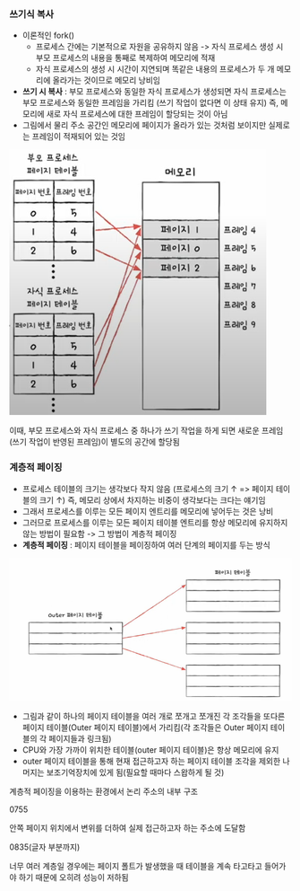 ### 쓰기식 복사
- 이론적인 fork()
	- 프로세스 간에는 기본적으로 자원을 공유하지 않음 -> 자식 프로세스 생성 시 부모 프로세스의 내용을 통째로 복제하여 메모리에 적재
	- 자식 프로세스의 생성 시 시간이 지연되며 똑같은 내용의 프로세스가 두 개 메모리에 올라가는 것이므로 메모리 낭비임
- **쓰기 시 복사** : 부모 프로세스와 동일한 자식 프로세스가 생성되면 자식 프로세스는 부모 프로세스와 동일한 프레임을 가리킴 (쓰기 작업이 없다면 이 상태 유지)
  즉, 메모리에 새로 자식 프로세스에 대한 프레임이 할당되는 것이 아님
- 그림에서 물리 주소 공간인 메모리에 페이지가 올라가 있는 것처럼 보이지만 실제로는 프레임이 적재되어 있는 것임

![](../../README_resources/스크린샷%202024-05-08%20073808.png)

이때, 부모 프로세스와 자식 프로세스 중 하나가 쓰기 작업을 하게 되면 새로운 프레임(쓰기 작업이 반영된 프레임)이 별도의 공간에 할당됨

### 계층적 페이징
- 프로세스 테이블의 크기는 생각보다 작지 않음 (프로세스의 크기 ↑ => 페이지 테이블의 크기 ↑) 즉, 메모리 상에서 차지하는 비중이 생각보다는 크다는 얘기임
- 그래서 프로세스를 이루는 모든 페이지 엔트리를 메모리에 넣어두는 것은 낭비
- 그러므로 프로세스를 이루는 모든 페이지 테이블 엔트리를 항상 메모리에 유지하지 않는 방법이 필요함 -> 그 방법이 계층적 페이징
- **계층적 페이징** : 페이지 테이블을 페이징하여 여러 단계의 페이지를 두는 방식

![](../../README_resources/Pasted%20image%2020240509074016.png)

- 그림과 같이 하나의 페이지 테이블을 여러 개로 쪼개고 쪼개진 각 조각들을 또다른 페이지 테이블(Outer 페이지 테이블)에서 가리킴(각 조각들은 Outer 페이지 테이블의 각 페이지들과 링크됨)
- CPU와 가장 가까이 위치한 테이블(outer 페이지 테이블)은 항상 메모리에 유지
- outer 페이지 테이블을 통해 현재 접근하고자 하는 페이지 테이블 조각을 제외한 나머지는 보조기억장치에 있게 됨(필요할 때마다 스왑하게 될 것) 

계층적 페이징을 이용하는 환경에서 논리 주소의 내부 구조 

0755 

안쪽 페이지 위치에서 변위를 더하여 실제 접근하고자 하는 주소에 도달함 

0835(글자 부분까지) 

너무 여러 계층일 경우에는 페이지 폴트가 발생했을 때 테이블을 계속 타고타고 들어가야 하기 때문에 오히려 성능이 저하됨

